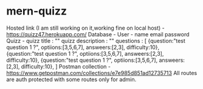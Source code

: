 # mern-quizz
Hosted link (I am still working on it,working fine on local host) - https://quizz47.herokuapp.com/
Database -
   User - name 
          email
          password
   Quizz - quizz title : ""
           quizz description : ""
           questions : [
             {question:"test question 1 ?", optiions:[3,5,6,7], answeers:[2,3], difficulty:10},
             {question:"test question 1 ?", optiions:[3,5,6,7], answeers:[2,3], difficulty:10},
             {question:"test question 1 ?", optiions:[3,5,6,7], answeers:[2,3], difficulty:10},
           ]
Postman collection - https://www.getpostman.com/collections/e7e985d851ad12735713
All routes are auth protected with some routes only for admin.
